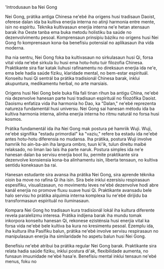 'Introdusaun ba Nei Gong

Nei Gong, prátika antiga Chinesa ne'ebé iha origens husi tradisaun Daoist, oferese dalan ida ba kultiva enerjia interna no atinji harmonia entre mente, isin no espíritu. Téknika kultivasaun enerjia interna ne'e hetan atensaun barak iha Oeste tanba ema buka metodu holistiku ba saúde no dezenvolvimentu pesoal. Komprensaun prinsípiu báziku no origens husi Nei Gong fo komprensaun kona-ba benefísiu potensial no aplikasaun iha vida moderna.

Iha nia sentru, Nei Gong foka ba kultivasaun no sirkulasaun husi Qi, forsa vital vida ne'ebé sirkula liu husi ema hotu-hotu tuir filozofia Chinesa. Praktikante sira fiar katak liuhusi rafinamentu no direksaun enerjia ida ne'e, ema bele hadia saúde fíziku, klaridade mental, no bem-estar espirituál. Konseitu husi Qi sentrál ba prátika tradisionál Chinesa barak, inklui akupuntura, medikamentu herbal, no arte marsiais.

Origens husi Nei Gong bele buka fila fali tinan rihun ba antigu China, ne'ebé nia dezenvolve hanesan parte husi tradisaun espirituál no filozófika Daoist. Daoismu enfatiza vida iha harmonia ho Dao, ka "Dalan," ne'ebé reprezenta natureza fundamentál husi universu. Nei Gong sai hanesan métodu ida ba kultiva harmonia interna, alinha enerjia interna ho ritmu naturál no forsa husi kosmos.

Prátika fundamentál ida iha Nei Gong mak postura pé hamriik Wuji. Wuji, ne'ebé signifika "estadu primordial" ka "vaziu," refere ba estadu ida ne'ebé antes hotu-hotu diferensia no mudansa. Iha prátika, postura Wuji involve hamriik ho ain-ba-ain iha largura ombro, tuun ki'ik, tulun direitu maibé relaksado, no liman lao lais iha parte naruk. Postura simples ida ne'e hanesan dalan ba servisu enerjia boot liu, permite praktikante sira dezenvolve konsiensia kona-ba alinhamentu isin, liberta tensaun, no kultiva sentidu koneksaun ba rai.

Hanesan estudante sira avansa iha prátika Nei Gong, sira aprende téknika oioin ba move no rafina Qi iha isin. Sira bele inklui ezersísiu respirasaun espesífiku, visualizasaun, no movimentu leves ne'ebé dezenvolve hodi abre kanál enerjia no promove fluxu suave husi Qi. Praktikante avansadu bele halo servisu ho prátika alquimia interna komplexa liu ne'ebé dirijidu ba transformasaun espirituál no iluminasaun.

Kompara Nei Gong ho tradisaun kura tradisionál lokál iha kultura diferente revela paralelizmu interesa. Prátika indíjena barak iha mundu tomak inkorpora konseitu hanesan Qi, rekonese ezisténsia husi enerjia vital ka forsa vida ne'ebé bele kultiva ba kura no kresimentu pesoal. Ezemplu ida, iha kultura ilha Pasífiku balun, prátika ne'ebé involve servisu respirasaun no manipulasaun enerjia iha similaridade ho aspetu balun husi Nei Gong.

Benefísiu ne'ebé atribui ba prátika regular Nei Gong barak. Praktikante sira relata hadia saúde fíziku, inklui postura di'ak, flexibilidade aumenta, no funsaun imuunidade ne'ebé hasa'e. Benefísiu mental inklui tensaun ne'ebé menus, foku no